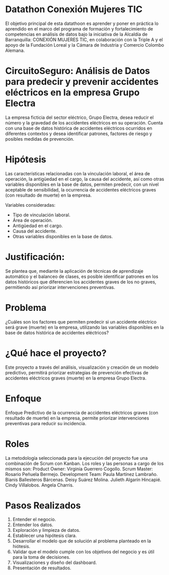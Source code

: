 # Datathon Conexión Mujeres TIC
El objetivo principal de esta datathoon es aprender y poner en práctica lo aprendido en el marco del programa de formación y fortalecimiento de competencias en análisis de datos bajo la iniciativa de la Alcaldía de Barranquilla: CONEXIÓN MUJERES TIC, en colaboración con la Triple A y el apoyo de la Fundación Loreal y la Cámara de Industria y Comercio Colombo Alemana. 
# CircuitoSeguro: Análisis de Datos para predecir y prevenir accidentes eléctricos en la empresa Grupo Electra
La empresa ficticia del sector eléctrico, Grupo Electra, desea reducir el número y la gravedad de los accidentes eléctricos en su operación. Cuenta con una base de datos histórica de accidentes eléctricos ocurridos en diferentes contextos y desea identificar patrones, factores de riesgo y posibles medidas de prevención.
# Hipótesis
Las características relacionadas con la vinculación laboral, el área de operación, la antigüedad en el cargo, la causa del accidente, así como otras variables disponibles en la base de datos, permiten predecir, con un nivel aceptable de sensibilidad, la ocurrencia de accidentes eléctricos graves (con resultado de muerte) en la empresa.

Variables consideradas:
  * Tipo de vinculación laboral.
  * Área de operación.
  * Antigüedad en el cargo.
  * Causa del accidente.
  * Otras variables disponibles en la base de datos.
# Justificación:
Se plantea que, mediante la aplicación de técnicas de aprendizaje automático y el balanceo de clases, es posible identificar patrones en los datos históricos que diferencien los accidentes graves de los no graves, permitiendo así priorizar intervenciones preventivas.
# Problema
¿Cuáles son los factores que permiten predecir si un accidente eléctrico será grave (muerte) en la empresa, utilizando las variables disponibles en la base de datos histórica de accidentes eléctricos?
# ¿Qué hace el proyecto?
Este proyecto a través del análisis, visualización y creación de un  modelo predictivo, permitirá priorizar estrategias de prevención efectivas de accidentes eléctricos graves (muerte) en la empresa Grupo Electra. 
# Enfoque
Enfoque Predictivo de la ocurrencia de accidentes eléctricos graves (con resultado de muerte) en la empresa, permite priorizar intervenciones preventivas para reducir su incidencia.
# Roles
La metodología seleccionada para la ejecución del proyecto fue una combinación de Scrum con Kanban. Los roles y las personas a cargo de los mismos son:
Product Owner: Virginia Guerrero Cogollo.
Scrum Master: Rosario Peñuela Bermejo.
Development Team:
   Paula Martínez Lambraño.
   Bianis Ballesteros Bárcenas.
   Deisy Suárez Molina.
   Julieth Algarín Hincapié.
   Cindy Villalobos.
   Angela Charris.
# Pasos Realizados
1. Entender el negocio.
2. Entender los datos.
3. Exploración y limpieza de datos.
4. Establecer una hipótesis clara.
5. Desarrollar el modelo que de solución al problema planteado en la hiótesis.
6. Validar que el modelo cumple con  los  objetivos  del  negocio  y es  útil para la toma de decisiones.
7. Visualizaciones y diseño del dashboard.
8. Presentación de resultados.
